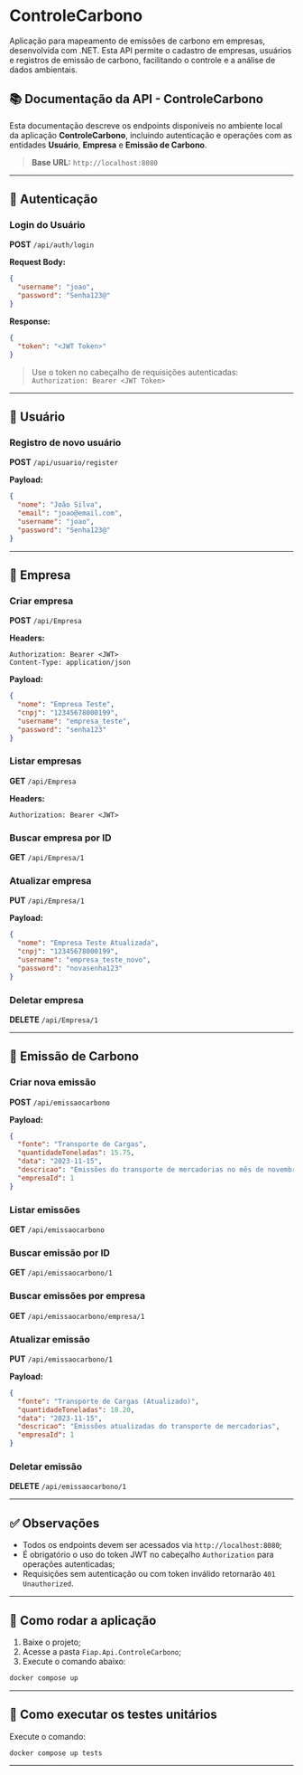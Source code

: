 # ControleCarbono

Aplicação para mapeamento de emissões de carbono em empresas, desenvolvida com .NET. Esta API permite o cadastro de empresas, usuários e registros de emissão de carbono, facilitando o controle e a análise de dados ambientais.

## 📚 Documentação da API - ControleCarbono

Esta documentação descreve os endpoints disponíveis no ambiente local da aplicação **ControleCarbono**, incluindo autenticação e operações com as entidades **Usuário**, **Empresa** e **Emissão de Carbono**.

> **Base URL:** `http://localhost:8080`

---

## 🔐 Autenticação

### Login do Usuário

**POST** `/api/auth/login`

**Request Body:**
```json
{
  "username": "joao",
  "password": "Senha123@"
}
```

**Response:**
```json
{
  "token": "<JWT Token>"
}
```

> Use o token no cabeçalho de requisições autenticadas:  
> `Authorization: Bearer <JWT Token>`

---

## 👤 Usuário

### Registro de novo usuário

**POST** `/api/usuario/register`

**Payload:**
```json
{
  "nome": "João Silva",
  "email": "joao@email.com",
  "username": "joao",
  "password": "Senha123@"
}
```

---

## 🏢 Empresa

### Criar empresa

**POST** `/api/Empresa`

**Headers:**
```
Authorization: Bearer <JWT>
Content-Type: application/json
```

**Payload:**
```json
{
  "nome": "Empresa Teste",
  "cnpj": "12345678000199",
  "username": "empresa_teste",
  "password": "senha123"
}
```

### Listar empresas

**GET** `/api/Empresa`

**Headers:**
```
Authorization: Bearer <JWT>
```

### Buscar empresa por ID

**GET** `/api/Empresa/1`

### Atualizar empresa

**PUT** `/api/Empresa/1`

**Payload:**
```json
{
  "nome": "Empresa Teste Atualizada",
  "cnpj": "12345678000199",
  "username": "empresa_teste_novo",
  "password": "novasenha123"
}
```

### Deletar empresa

**DELETE** `/api/Empresa/1`

---

## 🌱 Emissão de Carbono

### Criar nova emissão

**POST** `/api/emissaocarbono`

**Payload:**
```json
{
  "fonte": "Transporte de Cargas",
  "quantidadeToneladas": 15.75,
  "data": "2023-11-15",
  "descricao": "Emissões do transporte de mercadorias no mês de novembro",
  "empresaId": 1
}
```

### Listar emissões

**GET** `/api/emissaocarbono`

### Buscar emissão por ID

**GET** `/api/emissaocarbono/1`

### Buscar emissões por empresa

**GET** `/api/emissaocarbono/empresa/1`

### Atualizar emissão

**PUT** `/api/emissaocarbono/1`

**Payload:**
```json
{
  "fonte": "Transporte de Cargas (Atualizado)",
  "quantidadeToneladas": 18.20,
  "data": "2023-11-15",
  "descricao": "Emissões atualizadas do transporte de mercadorias",
  "empresaId": 1
}
```

### Deletar emissão

**DELETE** `/api/emissaocarbono/1`

---

## ✅ Observações

- Todos os endpoints devem ser acessados via `http://localhost:8080`;
- É obrigatório o uso do token JWT no cabeçalho `Authorization` para operações autenticadas;
- Requisições sem autenticação ou com token inválido retornarão `401 Unauthorized`.

---

## 🚀 Como rodar a aplicação

1. Baixe o projeto;
2. Acesse a pasta `Fiap.Api.ControleCarbono`;
3. Execute o comando abaixo:

```bash
docker compose up
```

---

## 🧪 Como executar os testes unitários

Execute o comando:

```bash
docker compose up tests
```

---